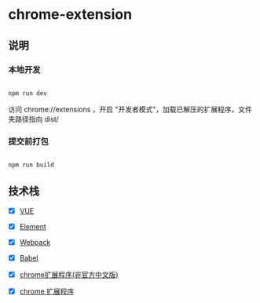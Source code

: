 # chrome-extension

## 说明


### 本地开发 
```bash

npm run dev

```


访问 chrome://extensions ，开启 "开发者模式"，加载已解压的扩展程序，文件夹路径指向 dist/

### 提交前打包 
```bash

npm run build

```

## 技术栈

- [x] [VUE](https://cn.vuejs.org/v2/guide/)
- [x] [Element](https://element.eleme.cn/#/zh-CN)
- [x] [Webpack](https://webpack.github.io)
- [x] [Babel](https://babeljs.io/)
- [x] [chrome扩展程序(非官方中文版)](http://www.kkh86.com/it/chrome-extension-doc/extensions/getstarted.html)
- [x] [chrome  扩展程序 ](https://www.cnblogs.com/liuxianan/p/chrome-plugin-develop.html#manifestjson)

